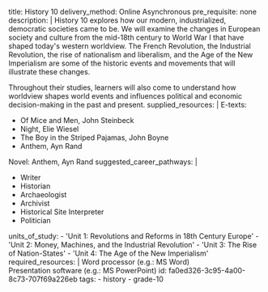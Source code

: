 title: History 10
delivery_method: Online Asynchronous
pre_requisite: none
description: |
  History 10 explores how our modern, industrialized, democratic societies came to be. We will examine the changes in European society and culture from the mid-18th century to World War I that have shaped today's western worldview. The French Revolution, the Industrial Revolution, the rise of nationalism and liberalism, and the Age of the New Imperialism are some of the historic events and movements that will illustrate these changes.
  
  Throughout their studies, learners will also come to understand how worldview shapes world events and influences political and economic decision-making in the past and present.
supplied_resources: |
  E-texts:
  <ul>
  <li>Of Mice and Men, John Steinbeck </li>
  <li> Night, Elie Wiesel</li>
  <li> The Boy in the Striped Pajamas, John Boyne</li>
  <li>Anthem, Ayn Rand</li>
  </ul>
  
  Novel: Anthem, Ayn Rand
suggested_career_pathways: |
  <ul>
  <li>Writer</li>
  <li>Historian</li>
  <li>Archaeologist</li>
  <li>Archivist</li>
  <li>Historical Site Interpreter</li>
  <li>Politician</li>
  </ul>
units_of_study:
  - 'Unit 1: Revolutions and Reforms in 18th Century Europe'
  - 'Unit 2: Money, Machines, and the Industrial Revolution'
  - 'Unit 3: The Rise of Nation-States'
  - 'Unit 4: The Age of the New Imperialism'
required_resources: |
  Word processor (e.g.: MS Word)
  <br>Presentation software (e.g.: MS PowerPoint)
id: fa0ed326-3c95-4a00-8c73-707f69a226eb
tags:
  - history
  - grade-10
